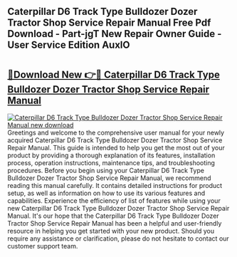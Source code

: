 ## Caterpillar D6 Track Type Bulldozer Dozer Tractor Shop Service Repair Manual Free Pdf Download - Part-jgT New Repair Owner Guide - User Service Edition AuxlO

# <h2><a href="http://bc89451.oget.top/?id=Caterpillar+D6+Track+Type+Bulldozer+Dozer+Tractor+Shop+Service+Repair+Manual">🔗Download New 👉🔴 Caterpillar D6 Track Type Bulldozer Dozer Tractor Shop Service Repair Manual</a></h2>

[![Caterpillar D6 Track Type Bulldozer Dozer Tractor Shop Service Repair Manual new download](https://i.imgur.com/5g1atiW.png)](http://bc89451.oget.top/?id=Caterpillar+D6+Track+Type+Bulldozer+Dozer+Tractor+Shop+Service+Repair+Manual)
Greetings and welcome to the comprehensive user manual for your newly acquired Caterpillar D6 Track Type Bulldozer Dozer Tractor Shop Service Repair Manual. This guide is intended to help you get the most out of your product by providing a thorough explanation of its features, installation process, operation instructions, maintenance tips, and troubleshooting procedures. Before you begin using your Caterpillar D6 Track Type Bulldozer Dozer Tractor Shop Service Repair Manual, we recommend reading this manual carefully. It contains detailed instructions for product setup, as well as information on how to use its various features and capabilities. Experience the efficiency of list of features while using your new Caterpillar D6 Track Type Bulldozer Dozer Tractor Shop Service Repair Manual. It's our hope that the Caterpillar D6 Track Type Bulldozer Dozer Tractor Shop Service Repair Manual has been a helpful and user-friendly resource in helping you get started with your new product. Should you require any assistance or clarification, please do not hesitate to contact our customer support team.
